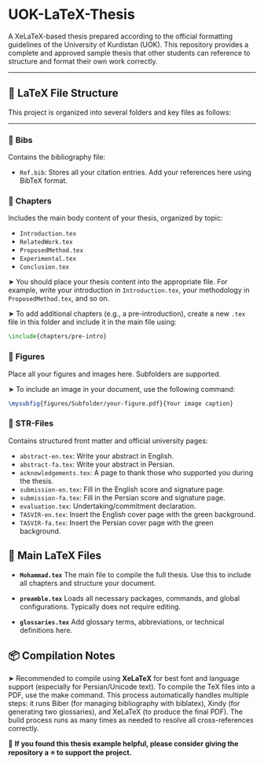 # UOK-LaTeX-Thesis

A XeLaTeX-based thesis prepared according to the official formatting guidelines of the University of Kurdistan (UOK). This repository provides a complete and approved sample thesis that other students can reference to structure and format their own work correctly.

---

## 📁 LaTeX File Structure

This project is organized into several folders and key files as follows:

---

### 📁 **Bibs**

Contains the bibliography file:

* `Ref.bib`: Stores all your citation entries. Add your references here using BibTeX format.

### 📁 **Chapters**

Includes the main body content of your thesis, organized by topic:

* `Introduction.tex`
* `RelatedWork.tex`
* `ProposedMethod.tex`
* `Experimental.tex`
* `Conclusion.tex`

➤ You should place your thesis content into the appropriate file. For example, write your introduction in `Introduction.tex`, your methodology in `ProposedMethod.tex`, and so on.

➤ To add additional chapters (e.g., a pre-introduction), create a new `.tex` file in this folder and include it in the main file using:

```latex
\include{chapters/pre-intro}
```

### 📁 **Figures**

Place all your figures and images here. Subfolders are supported.

➤ To include an image in your document, use the following command:

```latex
\mysubfig{figures/Subfolder/your-figure.pdf}{Your image caption}
```

### 📁 **STR-Files**

Contains structured front matter and official university pages:

* `abstract-en.tex`: Write your abstract in English.
* `abstract-fa.tex`: Write your abstract in Persian.
* `acknowledgements.tex`: A page to thank those who supported you during the thesis.
* `submission-en.tex`: Fill in the English score and signature page.
* `submission-fa.tex`: Fill in the Persian score and signature page.
* `evaluation.tex`: Undertaking/commitment declaration.
* `TASVIR-en.tex`: Insert the English cover page with the green background.
* `TASVIR-fa.tex`: Insert the Persian cover page with the green background.

## 📄 Main LaTeX Files

* **`Mohammad.tex`**
  The main file to compile the full thesis. Use this to include all chapters and structure your document.

* **`preamble.tex`**
  Loads all necessary packages, commands, and global configurations. Typically does not require editing.

* **`glossaries.tex`**
  Add glossary terms, abbreviations, or technical definitions here.


## 📦 Compilation Notes

➤ Recommended to compile using **XeLaTeX** for best font and language support (especially for Persian/Unicode text).
To compile the TeX files into a PDF, use the make command. This process automatically handles multiple steps: it runs Biber (for managing bibliography with biblatex), Xindy (for generating two glossaries), and XeLaTeX (to produce the final PDF). The build process runs as many times as needed to resolve all cross-references correctly.

🙏 **If you found this thesis example helpful, please consider giving the repository a ⭐ to support the project.**
